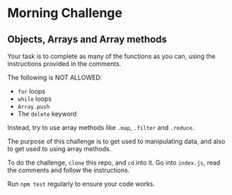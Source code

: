 # Morning Challenge

## Objects, Arrays and Array methods

Your task is to complete as many of the functions as you can, using the
instructions provided in the comments.

The following is NOT ALLOWED:

- `for` loops
- `while` loops
- `Array.push`
- The `delete` keyword

Instead, try to use array methods like `.map`, `.filter` and `.reduce`.

The purpose of this challenge is to get used to manipulating data, and also to
get used to using array methods.

To do the challenge, `clone` this repo, and `cd` into it. Go into `index.js`,
read the comments and follow the instructions.

Run `npm test` regularly to ensure your code works.
